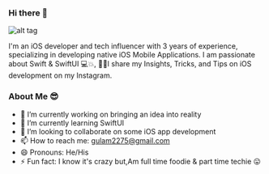 ### Hi there 👋

![alt tag](https://imgur.com/DlakWfG)

I'm an iOS developer and tech influencer with 3 years of experience, specializing in developing native iOS Mobile Applications.
I am passionate about Swift & SwiftUI 💻💥, 💁🏻I share my Insights, Tricks, and Tips on iOS development on my Instagram.

### About Me 😎

- 🔭 I’m currently working on bringing an idea into reality
- 🌱 I’m currently learning SwiftUI
- 👯 I’m looking to collaborate on some iOS app development
- 📫 How to reach me: gulam2275@gmail.com
- 😄 Pronouns: He/His
- ⚡ Fun fact: I know it's crazy but,Am full time foodie & part time techie 😛
